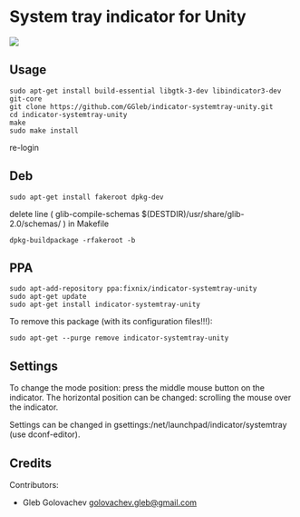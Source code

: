 System tray indicator for Unity
=================================

![](https://raw.github.com/GGleb/indicator-systemtray-unity/master/indicator-systemtray-unity.png)

Usage
-----

```
sudo apt-get install build-essential libgtk-3-dev libindicator3-dev git-core
git clone https://github.com/GGleb/indicator-systemtray-unity.git
cd indicator-systemtray-unity
make
sudo make install
```
re-login


Deb
-----

```
sudo apt-get install fakeroot dpkg-dev
```
delete line (	glib-compile-schemas $(DESTDIR)/usr/share/glib-2.0/schemas/ ) in Makefile
```
dpkg-buildpackage -rfakeroot -b
```


PPA
-----

```
sudo apt-add-repository ppa:fixnix/indicator-systemtray-unity
sudo apt-get update
sudo apt-get install indicator-systemtray-unity

```
To remove this package (with its configuration files!!!):
```
sudo apt-get --purge remove indicator-systemtray-unity
```

Settings
-----

To change the mode position: press the middle mouse button on the indicator.
The horizontal position can be changed: scrolling the mouse over the indicator.

Settings can be changed in gsettings:/net/launchpad/indicator/systemtray (use dconf-editor).


Credits
-------

Contributors:

- Gleb Golovachev <golovachev.gleb@gmail.com>
